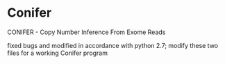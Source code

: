 # Conifer
CONIFER - Copy Number Inference From Exome Reads

fixed bugs and modified in accordance with python 2.7; modify these two files for a working Conifer program
